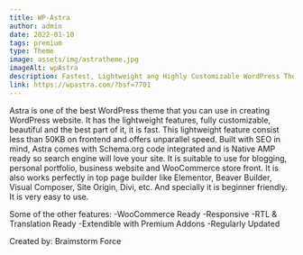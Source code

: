 ```yaml
---
title: WP-Astra
author: admin
date: 2022-01-10
tags: premium
type: Theme
image: assets/img/astratheme.jpg
imageAlt: wpAstra
description: Fastest, Lightweight ang Highly Customizable WordPress Theme
link: https://wpastra.com/?bsf=7701
---
```



Astra is one of the best WordPress theme that you can use in creating WordPress website. It has the lightweight features, fully customizable, beautiful and the best part of it, it is fast. This lightweight feature consist less than 50KB on frontend and offers unparallel speed. Built with SEO in mind, Astra comes with Schema.org code integrated and is Native AMP ready so search engine will love your site. It is suitable to use for blogging, personal portfolio, business website and WooCommerce store front. It is also works perfectly in top page builder like Elementor, Beaver Builder, Visual Composer, Site Origin, Divi, etc. And specially it is beginner friendly. It is very easy to use. 

Some of the other features:
    -WooCommerce Ready
    -Responsive
    -RTL & Translation Ready
    -Extendible with Premium Addons
    -Regularly Updated

Created by: Braimstorm Force